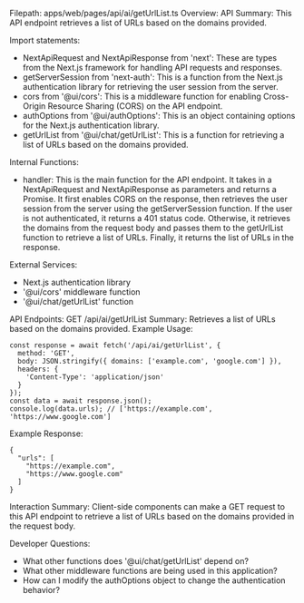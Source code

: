 Filepath: apps/web/pages/api/ai/getUrlList.ts
Overview: API Summary:
This API endpoint retrieves a list of URLs based on the domains provided.

Import statements:
- NextApiRequest and NextApiResponse from 'next': These are types from the Next.js framework for handling API requests and responses.
- getServerSession from 'next-auth': This is a function from the Next.js authentication library for retrieving the user session from the server.
- cors from '@ui/cors': This is a middleware function for enabling Cross-Origin Resource Sharing (CORS) on the API endpoint.
- authOptions from '@ui/authOptions': This is an object containing options for the Next.js authentication library.
- getUrlList from '@ui/chat/getUrlList': This is a function for retrieving a list of URLs based on the domains provided.

Internal Functions:
- handler: This is the main function for the API endpoint. It takes in a NextApiRequest and NextApiResponse as parameters and returns a Promise. It first enables CORS on the response, then retrieves the user session from the server using the getServerSession function. If the user is not authenticated, it returns a 401 status code. Otherwise, it retrieves the domains from the request body and passes them to the getUrlList function to retrieve a list of URLs. Finally, it returns the list of URLs in the response.

External Services:
- Next.js authentication library
- '@ui/cors' middleware function
- '@ui/chat/getUrlList' function

API Endpoints:
GET /api/ai/getUrlList
Summary: Retrieves a list of URLs based on the domains provided.
Example Usage:
```
const response = await fetch('/api/ai/getUrlList', {
  method: 'GET',
  body: JSON.stringify({ domains: ['example.com', 'google.com'] }),
  headers: {
    'Content-Type': 'application/json'
  }
});
const data = await response.json();
console.log(data.urls); // ['https://example.com', 'https://www.google.com']
```

Example Response:
```
{
  "urls": [
    "https://example.com",
    "https://www.google.com"
  ]
}
```

Interaction Summary:
Client-side components can make a GET request to this API endpoint to retrieve a list of URLs based on the domains provided in the request body.

Developer Questions:
- What other functions does '@ui/chat/getUrlList' depend on?
- What other middleware functions are being used in this application?
- How can I modify the authOptions object to change the authentication behavior?

